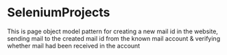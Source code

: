 # SeleniumProjects

This is page object model pattern for creating a new mail id in the website, sending mail to the created mail id from the known mail account & verifying whether mail had been received in the account
